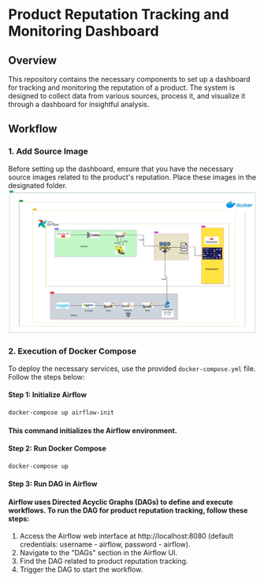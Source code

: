 # Product Reputation Tracking and Monitoring Dashboard

## Overview

This repository contains the necessary components to set up a dashboard for tracking and monitoring the reputation of a product. The system is designed to collect data from various sources, process it, and visualize it through a dashboard for insightful analysis.

## Workflow

### 1. Add Source Image

Before setting up the dashboard, ensure that you have the necessary source images related to the product's reputation. Place these images in the designated folder.
![Alt text](workflow.jpeg)


### 2. Execution of Docker Compose

To deploy the necessary services, use the provided `docker-compose.yml` file. Follow the steps below:

#### Step 1: Initialize Airflow

```bash
docker-compose up airflow-init
```
#### This command initializes the Airflow environment.

#### Step 2: Run Docker Compose

```bash
docker-compose up
```
#### Step 3: Run DAG in Airflow

#### Airflow uses Directed Acyclic Graphs (DAGs) to define and execute workflows. To run the DAG for product reputation tracking, follow these steps:
  1. Access the Airflow web interface at http://localhost:8080 (default credentials: username - airflow, password - airflow).
  2. Navigate to the "DAGs" section in the Airflow UI.
  3. Find the DAG related to product reputation tracking.
  4. Trigger the DAG to start the workflow.



